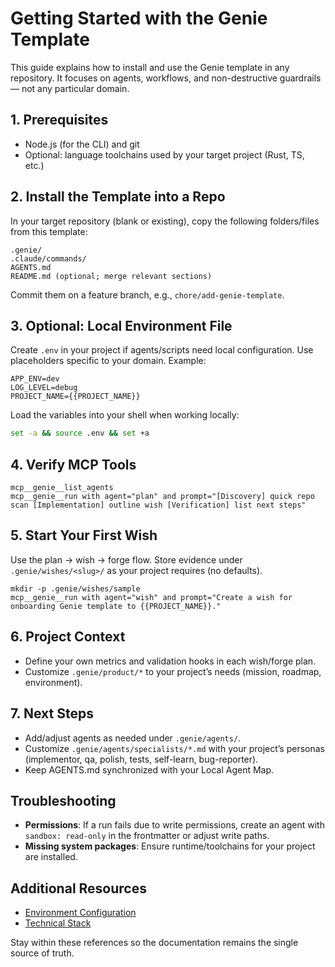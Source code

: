 # Getting Started with the Genie Template

This guide explains how to install and use the Genie template in any repository. It focuses on agents, workflows, and non-destructive guardrails — not any particular domain.

## 1. Prerequisites

- Node.js (for the CLI) and git
- Optional: language toolchains used by your target project (Rust, TS, etc.)

## 2. Install the Template into a Repo

In your target repository (blank or existing), copy the following folders/files from this template:

```text
.genie/
.claude/commands/
AGENTS.md
README.md (optional; merge relevant sections)
```

Commit them on a feature branch, e.g., `chore/add-genie-template`.

## 3. Optional: Local Environment File

Create `.env` in your project if agents/scripts need local configuration. Use placeholders specific to your domain. Example:

```env
APP_ENV=dev
LOG_LEVEL=debug
PROJECT_NAME={{PROJECT_NAME}}
```

Load the variables into your shell when working locally:

```bash
set -a && source .env && set +a
```

## 4. Verify MCP Tools

```
mcp__genie__list_agents
mcp__genie__run with agent="plan" and prompt="[Discovery] quick repo scan [Implementation] outline wish [Verification] list next steps"
```

## 5. Start Your First Wish

Use the plan → wish → forge flow. Store evidence under `.genie/wishes/<slug>/` as your project requires (no defaults).

```
mkdir -p .genie/wishes/sample
mcp__genie__run with agent="wish" and prompt="Create a wish for onboarding Genie template to {{PROJECT_NAME}}."
```

## 6. Project Context

- Define your own metrics and validation hooks in each wish/forge plan.
- Customize `.genie/product/*` to your project’s needs (mission, roadmap, environment).

## 7. Next Steps

- Add/adjust agents as needed under `.genie/agents/`.
- Customize `.genie/agents/specialists/*.md` with your project’s personas (implementor, qa, polish, tests, self-learn, bug-reporter).
- Keep AGENTS.md synchronized with your Local Agent Map.

## Troubleshooting

- **Permissions**: If a run fails due to write permissions, create an agent with `sandbox: read-only` in the frontmatter or adjust write paths.
- **Missing system packages**: Ensure runtime/toolchains for your project are installed.

## Additional Resources

- [Environment Configuration](../product/environment.md)
- [Technical Stack](../product/tech-stack.md)

Stay within these references so the documentation remains the single source of truth.
